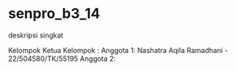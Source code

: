 # senpro_b3_14
deskripsi singkat

Kelompok 
Ketua Kelompok :
Anggota 1: Nashatra Aqila Ramadhani - 22/504580/TK/55195
Anggota 2:
